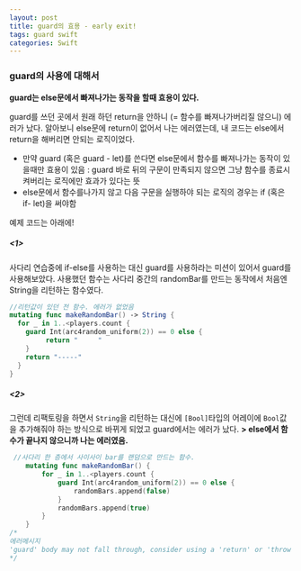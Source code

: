 ```yaml
---
layout: post
title: guard의 효용 - early exit!
tags: guard swift
categories: Swift
---
```




### guard의 사용에 대해서

**guard는 else문에서 빠져나가는 동작을 할때 효용이 있다.**

guard를 쓰던 곳에서 원래 하던 return을 안하니 (= 함수를 빠져나가버리질 않으니) 에러가 났다. 알아보니 else문에 return이 없어서 나는 에러였는데, 내 코드는 else에서 return을 해버리면 안되는 로직이었다. 

- 만약 guard (혹은 guard - let)를 쓴다면 else문에서 함수를 빠져나가는 동작이 있을때만 효용이 있음 : guard 바로 뒤의 구문이 만족되지 않으면 그냥 함수를 종료시켜버리는 로직에만 효과가 있다는 뜻
- else문에서 함수를나가지 않고 다음 구문을 실행하야 되는 로직의 경우는 if (혹은 if- let)을 써야함 

예제 코드는 아래에!



##### <1>

사다리 연습중에 if-else를 사용하는 대신 guard를 사용하라는 미션이 있어서 guard를 사용해보았다. 사용했던 함수는 사다리 중간의 randomBar를 만드는 동작에서 처음엔 String을 리턴하는 함수였다. 

~~~swift
//리턴값이 있던 전 함수. 에러가 없었음
mutating func makeRandomBar() -> String {
  for _ in 1..<players.count {
    guard Int(arc4random_uniform(2)) == 0 else {
         return "     "
    }
    return "-----"
  }
}
~~~



##### <2>

그런데 리팩토링을 하면서 `String`을 리턴하는 대신에 `[Bool]`타입의 어레이에 `Bool`값을 추가해줘야 하는 방식으로 바뀌게 되었고 guard에서는 에러가 났다.  **> else에서 함수가 끝나지 않으니까 나는 에러였음.**

~~~swift
 //사다리 한 층에서 사이사이 bar를 랜덤으로 만드는 함수.
    mutating func makeRandomBar() {
        for _ in 1..<players.count {
            guard Int(arc4random_uniform(2)) == 0 else {
                randomBars.append(false)
            }
            randomBars.append(true)
        }
    }
/*
에러메시지
'guard' body may not fall through, consider using a 'return' or 'throw' to exit the scope
*/
~~~

